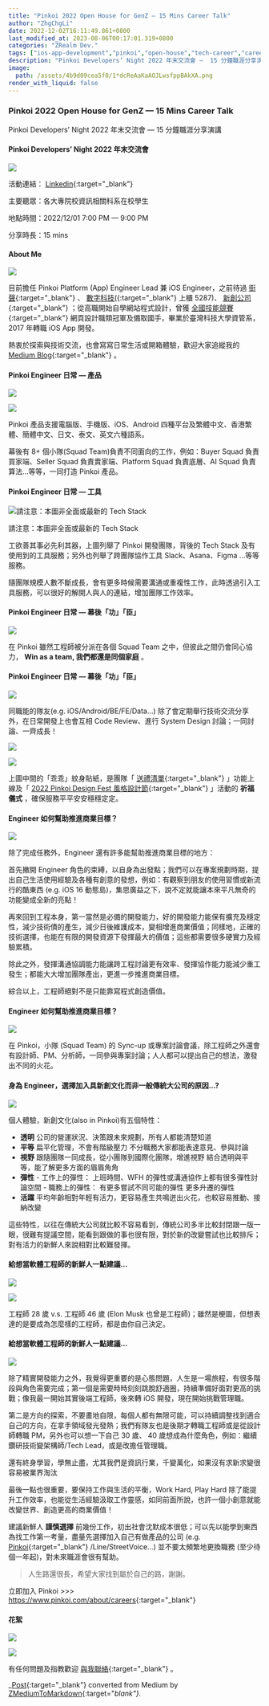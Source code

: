 ```yaml
---
title: "Pinkoi 2022 Open House for GenZ — 15 Mins Career Talk"
author: "ZhgChgLi"
date: 2022-12-02T16:11:49.861+0800
last_modified_at: 2023-08-06T00:17:01.319+0800
categories: "ZRealm Dev."
tags: ["ios-app-development","pinkoi","open-house","tech-career","career-advice"]
description: "Pinkoi Developers’ Night 2022 年末交流會 —  15 分鐘職涯分享演講"
image:
  path: /assets/4b9d09cea5f0/1*dcReAaKaAOJLwsfppBAkXA.png
render_with_liquid: false
---
```


### Pinkoi 2022 Open House for GenZ — 15 Mins Career Talk

Pinkoi Developers’ Night 2022 年末交流會 — 15 分鐘職涯分享演講

#### Pinkoi Developers’ Night 2022 年末交流會


![](/assets/4b9d09cea5f0/1*dcReAaKaAOJLwsfppBAkXA.png)


活動連結： [Linkedin](https://www.linkedin.com/events/pinkoidevelopers-night2022%E5%B9%B4%E6%9C%AB%E4%BA%A4%E6%B5%81%E6%9C%836996042147682537472/comments/){:target="_blank"}

主要聽眾：各大專院校資訊相關科系在校學生

地點時間：2022/12/01 7:00 PM — 9:00 PM

分享時長：15 mins
#### About Me


![](/assets/4b9d09cea5f0/1*Vt7wxZ9fxHIXslFQNEIVkA.png)


目前擔任 Pinkoi Platform \(App\) Engineer Lead 兼 iOS Engineer，之前待過 [街聲](https://streetvoice.com/){:target="_blank"} 、 [數字科技\(](https://www.addcn.com.tw/index-index.html){:target="_blank"} 上櫃 5287\)、 [新創公司](https://www.bnext.com.tw/article/49099/starwing-got-30-millions-a-round-investment){:target="_blank"} ；從高職開始自學網站程式設計，曾獲 [全國技能競賽](https://skillsweek.wdasec.gov.tw/skillsweek/about/about/1){:target="_blank"} 網頁設計職類冠軍及備取國手，畢業於臺灣科技大學資管系，2017 年轉職 iOS App 開發。

熱衷於探索與技術交流，也會寫寫日常生活或開箱體驗，歡迎大家追縱我的 [Medium Blog](https://blog.zhgchg.li){:target="_blank"} 。
#### Pinkoi Engineer 日常 — 產品


![](/assets/4b9d09cea5f0/1*xoJIOnV99dWZYtRfTT-s8Q.png)



![](/assets/4b9d09cea5f0/1*Lm4A_XaOytg0ToDdRtrECA.png)


Pinkoi 產品支援電腦版、手機版、iOS、Android 四種平台及繁體中文、香港繁體、簡體中文、日文、泰文、英文六種語系。

幕後有 8\+ 個小隊\(Squad Team\)負責不同面向的工作，例如：Buyer Squad 負責買家端、Seller Squad 負責賣家端、Platform Squad 負責底層、AI Squad 負責算法…等等，一同打造 Pinkoi 產品。
#### Pinkoi Engineer 日常 — 工具


![請注意：本圖非全面或最新的 Tech Stack](/assets/4b9d09cea5f0/0*Fx7UUNQyYg0Z5HTH)

請注意：本圖非全面或最新的 Tech Stack

工欲善其事必先利其器，上圖列舉了 Pinkoi 開發團隊，背後的 Tech Stack 及有使用到的工具服務；另外也列舉了跨團隊協作工具 Slack、Asana、Figma …等等服務。

隨團隊規模人數不斷成長，會有更多時候需要溝通或重複性工作，此時透過引入工具服務，可以很好的解開人與人的連結，增加團隊工作效率。
#### Pinkoi Engineer 日常 — 幕後「功」「臣」


![](/assets/4b9d09cea5f0/1*bfvrQMYwECWxUculU7HiPg.png)


在 Pinkoi 雖然工程師被分派在各個 Squad Team 之中，但彼此之間仍會同心協力， **Win as a team, 我們都還是同個家庭** 。
#### Pinkoi Engineer 日常 — 幕後「功」「臣」


![](/assets/4b9d09cea5f0/1*Njtyd5CbTKLtceTh9u0d_A.png)


同職能的隊友\(e\.g\. iOS/Android/BE/FE/Data…\) 除了會定期舉行技術交流分享外，在日常開發上也會互相 Code Review、進行 System Design 討論；一同討論、一齊成長！


![](/assets/4b9d09cea5f0/1*GIf38JFG_0ALFvBO0IsYZQ.png)



![](/assets/4b9d09cea5f0/1*esQcrIl9enC4fr250cI2SQ.jpeg)


上圖中間的「乖乖」紋身貼紙，是團隊「 [送禮清單](https://www.pinkoi.com/){:target="_blank"} 」功能上線及「 [2022 Pinkoi Design Fest 風格設計節](https://www.pinkoi.com/topic/pinkoi_designfest){:target="_blank"} 」活動的 **祈福儀式** ，確保服務平平安安穩穩定定。
#### **Engineer 如何幫助推進商業目標？**


![](/assets/4b9d09cea5f0/1*PL7MVwYZaDIepnluRTnuew.png)


除了完成任務外，Engineer 還有許多能幫助推進商業目標的地方：

首先撇開 Engineer 角色的束縛，以自身為出發點；我們可以在專案規劃時期，提出自己生活使用經驗及各種有創意的發想，例如：有觀察到朋友的使用習慣或新流行的酷東西 \(e\.g\. iOS 16 動態島\)，集思廣益之下，說不定就能讓本來平凡無奇的功能變成全新的亮點！

再來回到工程本身，第一當然是必備的開發能力，好的開發能力能保有擴充及穩定性，減少技術債的產生，減少日後維護成本，變相增進商業價值；同樣地，正確的技術選擇，也能在有限的開發資源下發揮最大的價值；這些都需要很多硬實力及經驗累積。

除此之外，發揮溝通協調能力能讓跨工程討論更有效率、發揮協作能力能減少重工發生；都能大大增加團隊產出，更進一步推進商業目標。

綜合以上，工程師絕對不是只能靠寫程式創造價值。
#### Engineer 如何幫助推進商業目標？


![](/assets/4b9d09cea5f0/0*-rMnP7IDpWhdTHCc)


在 Pinkoi，小隊 \(Squad Team\) 的 Sync\-up 或專案討論會議，除工程師之外還會有設計師、PM、分析師，一同參與專案討論；人人都可以提出自己的想法，激發出不同的火花。
#### **身為 Engineer，選擇加入具新創文化而非一般傳統大公司的原因…?**


![](/assets/4b9d09cea5f0/1*9exlQqvnQi1wmDzYIsejZQ.png)


個人體驗，新創文化\(also in Pinkoi\)有五個特性：
- **透明** 
公司的營運狀況、決策跟未來規劃，所有人都能清楚知道
- **平等** 
扁平化管理，不會有階級壓力
不分職務大家都能表達意見、參與討論
- **視野** 
跟隨團隊一同成長，從小團隊到國際化團隊，增進視野
結合透明與平等，能了解更多方面的眉眉角角
- **彈性** 
\- 工作上的彈性：
上班時間、WFH 的彈性或溝通協作上都有很多彈性討論空間
\- 職務上的彈性：
有更多嘗試不同可能的彈性
更多升遷的彈性
- **活躍** 
平均年齡相對年輕有活力，更容易產生共鳴迸出火花，也較容易推動、接納改變


這些特性，以往在傳統大公司就比較不容易看到，傳統公司多半比較封閉跟一版一眼，很難有提議空間，能看到跟做的事也很有限，對於新的改變嘗試也比較排斥；對有活力的新鮮人來說相對比較難發揮。
#### **給想當軟體工程師的新鮮人一點建議…**


![](/assets/4b9d09cea5f0/0*eoNBetkh9jhdLKlX)



![](/assets/4b9d09cea5f0/1*LqHi66bkUZpl4r4p4nyn3w.png)


工程師 28 歲 v\.s\. 工程師 46 歲 \(Elon Musk 也曾是工程師\)；雖然是梗圖，但想表達的是要成為怎麼樣的工程師，都是由你自己決定。
#### 給想當軟體工程師的新鮮人一點建議…


![](/assets/4b9d09cea5f0/1*n9y-QLUAGocW8o0KT7zrDg.png)


除了精實開發能力之外，我覺得更重要的是心態問題，人生是一場旅程，有很多階段與角色需要完成；第一個是需要時時刻刻跳脫舒適圈，持續準備好面對更高的挑戰；像我最一開始其實後端工程師，後來轉 iOS 開發，現在開始挑戰管理職。

第二是方向的探索，不要畫地自限，每個人都有無限可能，可以持續調整找到適合自己的方向，在拿手領域發光發熱；我們有隊友也是後期才轉職工程師或是從設計師轉職 PM，另外也可以想一下自己 30 歲、 40 歲想成為什麼角色，例如：繼續鑽研技術變架構師/Tech Lead，或是改擔任管理職。

還有終身學習，學無止盡，尤其我們是資訊行業，千變萬化，如果沒有求新求變很容易被業界淘汰

最後一點也很重要，要保持工作與生活的平衡，Work Hard, Play Hard 除了能提升工作效率，也能從生活經驗汲取工作靈感，如同前面所說，也許一個小創意就能改變世界、創造更高的商業價值！

建議新鮮人 **謹慎選擇** 前幾份工作，初出社會沈默成本很低；可以先以能學到東西為找工作第一考量，盡量先選擇加入自己有做產品的公司 \(e\.g\. [Pinkoi](https://www.pinkoi.com/about/careers){:target="_blank"} /Line/StreetVoice…\) 並不要太頻繁地更換職務 \(至少待個一年起\)，對未來職涯會很有幫助。


> 人生路還很長，希望大家找到屬於自己的路，謝謝。 





立即加入 Pinkoi &gt;&gt;&gt; [https://www\.pinkoi\.com/about/careers](https://www.pinkoi.com/about/careers){:target="_blank"}
#### 花絮


![](/assets/4b9d09cea5f0/1*R9gypx3awaQVSANZdilwBQ.jpeg)



![](/assets/4b9d09cea5f0/1*UKR8SYTaQ9tcFKP1tUWIyg.jpeg)



有任何問題及指教歡迎 [與我聯絡](https://www.zhgchg.li/contact){:target="_blank"} 。



_[Post](https://medium.com/zrealm-ios-dev/pinkoi-2022-open-house-for-genz-15-mins-career-talk-4b9d09cea5f0){:target="_blank"} converted from Medium by [ZMediumToMarkdown](https://github.com/ZhgChgLi/ZMediumToMarkdown){:target="_blank"}._
